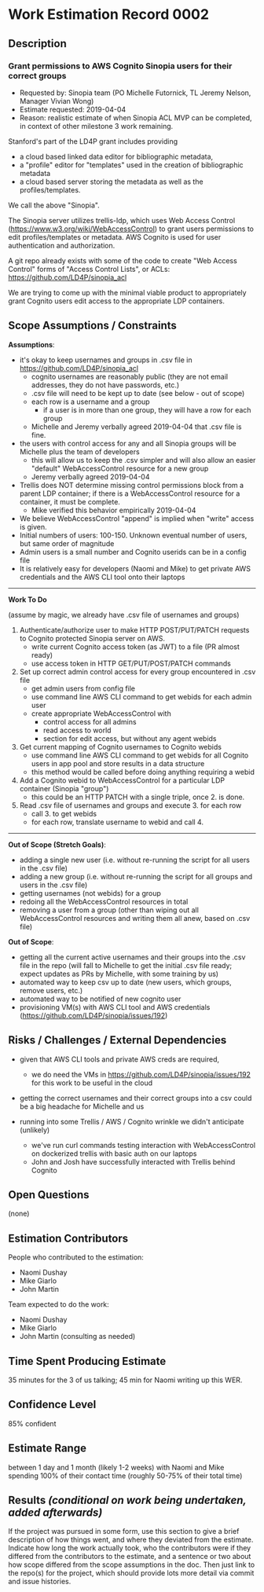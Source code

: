 # Work Estimation Record 0002

## Description

### Grant permissions to AWS Cognito Sinopia users for their correct groups

* Requested by: Sinopia team (PO Michelle Futornick, TL Jeremy Nelson, Manager Vivian Wong)
* Estimate requested: 2019-04-04
* Reason: realistic estimate of when Sinopia ACL MVP can be completed, in context of other milestone 3 work remaining.

Stanford's part of the LD4P grant includes providing
- a cloud based linked data editor for bibliographic metadata,
- a "profile" editor for "templates" used in the creation of bibliographic metadata
- a cloud based server storing the metadata as well as the profiles/templates.

We call the above "Sinopia".  

The Sinopia server utilizes trellis-ldp, which uses Web Access Control (https://www.w3.org/wiki/WebAccessControl)
to grant users permissions to edit profiles/templates or metadata.  AWS Cognito is used for user authentication and authorization.

A git repo already exists with some of the code to create "Web Access Control" forms of "Access Control Lists", or ACLs: https://github.com/LD4P/sinopia_acl

We are trying to come up with the minimal viable product to appropriately grant Cognito users edit access to the appropriate LDP containers.

## Scope Assumptions / Constraints

__Assumptions__:
- it's okay to keep usernames and groups in .csv file in https://github.com/LD4P/sinopia_acl
  - cognito usernames are reasonably public (they are not email addresses, they do not have passwords, etc.)
  - .csv file will need to be kept up to date (see below - out of scope)
  - each row is a username and a group
    - if a user is in more than one group, they will have a row for each group
  - Michelle and Jeremy verbally agreed 2019-04-04 that .csv file is fine.
- the users with control access for any and all Sinopia groups will be Michelle plus the team of developers
  - this will allow us to keep the .csv simpler and will also allow an easier "default" WebAccessControl resource for a new group
  - Jeremy verbally agreed 2019-04-04
- Trellis does NOT determine missing control permissions block from a parent LDP container;  if there is a WebAccessControl resource for a container, it must be complete.
  - Mike verified this behavior empirically 2019-04-04
- We believe WebAccessControl "append" is implied when "write" access is given.
- Initial numbers of users:  100-150. Unknown eventual number of users, but same order of magnitude
- Admin users is a small number and Cognito userids can be in a config file
- It is relatively easy for developers (Naomi and Mike) to get private AWS credentials and the AWS CLI tool onto their laptops

---
__Work To Do__

(assume by magic, we already have .csv file of usernames and groups)

1. Authenticate/authorize user to make HTTP POST/PUT/PATCH requests to Cognito protected Sinopia server on AWS.
    - write current Cognito access token (as JWT) to a file (PR almost ready)
    - use access token in HTTP GET/PUT/POST/PATCH commands
2. Set up correct admin control access for every group encountered in .csv file
    - get admin users from config file
    - use command line AWS CLI command to get webids for each admin user
    - create appropriate WebAccessControl with
      - control access for all admins
      - read access to world
      - section for edit access, but without any agent webids
3. Get current mapping of Cognito usernames to Cognito webids
    - use command line AWS CLI command to get webids for all Cognito users in app pool and store results in a data structure
    - this method would be called before doing anything requiring a webid
4. Add a Cognito webid to WebAccessControl for a particular LDP container (Sinopia "group")
    - this could be an HTTP PATCH with a single triple, once 2. is done.
5. Read .csv file of usernames and groups and execute 3. for each row
    - call 3. to get webids
    - for each row, translate username to webid and call 4.

---

__Out of Scope (Stretch Goals)__:
- adding a single new user (i.e. without re-running the script for all users in the .csv file)
- adding a new group (i.e. without re-running the script for all groups and users in the .csv file)
- getting usernames (not webids) for a group
- redoing all the WebAccessControl resources in total
- removing a user from a group (other than wiping out all WebAccessControl resources and writing them all anew, based on .csv file)

__Out of Scope__:
- getting all the current active usernames and their groups into the .csv file in the repo (will fall to Michelle to get the initial .csv file ready;  expect updates as PRs by Michelle, with some training by us)
- automated way to keep csv up to date (new users, which groups, remove users, etc.)
- automated way to be notified of new cognito user
- provisioning VM(s) with AWS CLI tool and AWS credentials (https://github.com/LD4P/sinopia/issues/192)


## Risks / Challenges / External Dependencies

* given that AWS CLI tools and private AWS creds are required,
  - we do need the VMs in https://github.com/LD4P/sinopia/issues/192 for this work to be useful in the cloud

* getting the correct usernames and their correct groups into a csv could be a big headache for Michelle and us

* running into some Trellis / AWS / Cognito wrinkle we didn't anticipate (unlikely)
  - we've run curl commands testing interaction with WebAccessControl on dockerized trellis with basic auth on our laptops
  - John and Josh have successfully interacted with Trellis behind Cognito

## Open Questions

(none)

## Estimation Contributors

People who contributed to the estimation:

* Naomi Dushay
* Mike Giarlo
* John Martin

Team expected to do the work:

* Naomi Dushay
* Mike Giarlo
* John Martin (consulting as needed)

## Time Spent Producing Estimate

35 minutes for the 3 of us talking;  45 min for Naomi writing up this WER.

## Confidence Level

85% confident

## Estimate Range

between 1 day and 1 month  (likely 1-2 weeks) with Naomi and Mike spending 100% of their contact time (roughly 50-75% of their total time)

## Results _(conditional on work being undertaken, added afterwards)_

If the project was pursued in some form, use this section to give a brief description of how things went, and where they deviated from the estimate. Indicate how long the work actually took, who the contributors were if they differed from the contributors to the estimate, and a sentence or two about how scope differed from the scope assumptions in the doc. Then just link to the repo(s) for the project, which should provide lots more detail via commit and issue histories.
